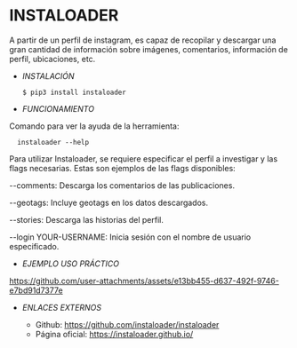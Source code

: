 # **INSTALOADER**

A partir de un perfil de instagram, es capaz de recopilar y descargar una gran cantidad de información sobre imágenes, comentarios, información de perfil, ubicaciones, etc.

- *INSTALACIÓN*

      $ pip3 install instaloader

- *FUNCIONAMIENTO*

Comando para ver la ayuda de la herramienta:

      instaloader --help

Para utilizar Instaloader, se requiere especificar el perfil a investigar y las flags necesarias. Estas son ejemplos de las flags disponibles:

--comments: Descarga los comentarios de las publicaciones.

--geotags: Incluye geotags en los datos descargados.

--stories: Descarga las historias del perfil.

--login YOUR-USERNAME: Inicia sesión con el nombre de usuario especificado.

- *EJEMPLO USO PRÁCTICO*


https://github.com/user-attachments/assets/e13bb455-d637-492f-9746-e7bd91d7377e



- *ENLACES EXTERNOS*

  - Github: https://github.com/instaloader/instaloader
  - Página oficial: https://instaloader.github.io/
